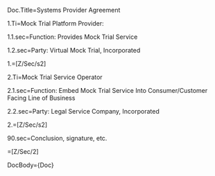 Doc.Title=Systems Provider Agreement

1.Ti=Mock Trial Platform Provider:

1.1.sec=Function: Provides Mock Trial Service 

1.2.sec=Party: Virtual Mock Trial, Incorporated 

1.=[Z/Sec/s2]

2.Ti=Mock Trial Service Operator 

2.1.sec=Function: Embed Mock Trial Service Into Consumer/Customer Facing Line of Business

2.2.sec=Party: Legal Service Company, Incorporated

2.=[Z/Sec/s2]

90.sec=Conclusion, signature, etc.

=[Z/Sec/2]

DocBody={Doc}